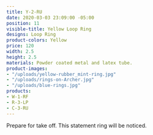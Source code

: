 ```yaml
---
title: Y-2-RU
date: 2020-03-03 23:09:00 -05:00
position: 11
visible-title: Yellow Loop Ring
designs: Loop Ring
product-colors: Yellow
price: 120
width: 2.5
height: 2.5
materials: Powder coated metal and latex tube.
product-images:
- "/uploads/yellow-rubber_mint-ring.jpg"
- "/uploads/rings-on-Archer.jpg"
- "/uploads/blue-rings.jpg"
products:
- W-1-RF
- R-3-LP
- C-3-RU
---
```


Prepare for take off. This statement ring will be noticed.